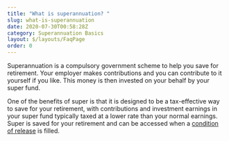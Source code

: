 ```yaml
---
title: "What is superannuation? "
slug: what-is-superannuation
date: 2020-07-30T00:58:28Z
category: Superannuation Basics
layout: $/layouts/FaqPage
order: 0
---
```


Superannuation is a compulsory government scheme to help you save for retirement. Your employer makes contributions and you can contribute to it yourself if you like. This money is then invested on your behalf by your super fund.

One of the benefits of super is that it is designed to be a tax-effective way to save for your retirement, with contributions and investment earnings in your super fund typically taxed at a lower rate than your normal earnings. Super is saved for your retirement and can be accessed when a [condition of release](https://futuresuper.groovehq.com/help/what-is-a-condition-of-release) is filled.
